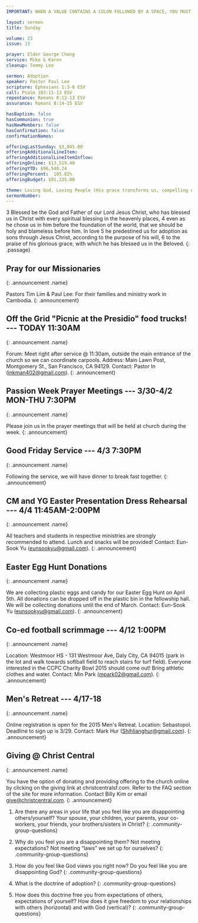 ```yaml
---
IMPORTANT: WHEN A VALUE CONTAINS A COLON FOLLOWED BY A SPACE, YOU MUST USE &#58;

layout: sermon
title: Sunday

volume: 23
issue: 13

prayer: Elder George Chong
service: Mike & Karen
cleanup: Tommy Lee

sermon: Adoption
speaker: Pastor Paul Lee
scripture: Ephesians 1:3-6 ESV
call: Psalm 103:11-13 ESV
repentance: Romans 8:12-13 ESV
assurance: Romans 8:14-15 ESV

hasBaptism: false
hasCommunion: true
hasNewMembers: false
hasConfirmation: false
confirmationNames: 

offeringLastSunday: $3,045.00
offeringAdditionalLineItem: 
offeringAdditionalLineItemInflow: 
offeringOnline: $13,519.40
offeringYTD: $96,548.24
offeringPercent:  105.82% 
offeringBudget: $91,235.00

theme: Loving God, Loving People (His grace transforms us, compelling us to love others)
sermonNumber: 
---
```

3 Blessed be the God and Father of our Lord Jesus Christ, who has blessed us in Christ with every spiritual blessing in the heavenly places, 4 even as he chose us in him before the foundation of the world, that we should be holy and blameless before him. In love 5 he predestined us for adoption as sons through Jesus Christ, according to the purpose of his will, 6 to the praise of his glorious grace, with which he has blessed us in the Beloved.
{: .passage}



## Pray for our Missionaries
{: .announcement .name}

Pastors Tim Lim & Paul Lee: For their families and ministry work in Cambodia.
{: .announcement}

## Off the Grid "Picnic at the Presidio" food trucks! --- TODAY 11:30AM
{: .announcement .name}

Forum: Meet right after service @ 11:30am, outside the main entrance of the church so we can coordinate carpools. Address: Main Lawn Post, Montgomery St., San Francisco, CA 94129. Contact: Pastor In (inkman402@gmail.com).
{: .announcement}

## Passion Week Prayer Meetings --- 3/30-4/2 MON-THU 7:30PM
{: .announcement .name}

Please join us in the prayer meetings that will be held at church during the week.
{: .announcement}

## Good Friday Service --- 4/3 7:30PM
{: .announcement .name}

Following the service, we will have dinner to break fast together.
{: .announcement}

## CM and YG Easter Presentation Dress Rehearsal --- 4/4 11:45AM-2:00PM
{: .announcement .name}

All teachers and students in respective ministries are strongly recommended to attend. Lunch and snacks will be provided! Contact: Eun-Sook Yu (eunsookyu@gmail.com).
{: .announcement}

## Easter Egg Hunt Donations
{: .announcement .name}

We are collecting plastic eggs and candy for our Easter Egg Hunt on April 5th.  All donations can be dropped off in the plastic bin in the fellowship hall.  We will be collecting donations until the end of March. Contact: Eun-Sook Yu (eunsookyu@gmail.com).
{: .announcement}

## Co-ed football scrimmage --- 4/12 1:00PM
{: .announcement .name}

Location: Westmoor HS - 131 Westmoor Ave, Daly City, CA 94015 (park in the lot and walk towards softball field to reach stairs for turf field). Everyone interested in the CCPC Charity Bowl 2015 should come out! Bring athletic clothes and water. Contact: Min Park (mpark02@gmail.com).
{: .announcement}

## Men's Retreat --- 4/17-18
{: .announcement .name}

Online registration is open for the 2015 Men's Retreat. Location: Sebastopol. Deadline to sign up is 3/29. Contact: Mark Hur (Shihlianghur@gmail.com).
{: .announcement}

## Giving @ Christ Central
{: .announcement .name}

You have the option of donating and providing offering to the church online by clicking on the giving link at christcentralsf.com. Refer to the FAQ section of the site for more information. Contact Billy Kim or email give@christcentral.com. 
{: .announcement}




1) Are there any areas in your life that you feel like you are disappointing others/yourself? Your spouse, your children, your parents, your co-workers, your friends, your brothers/sisters in Christ?
{: .community-group-questions}

2) Why do you feel you are a disappointing them? Not meeting expectations? Not meeting “laws” we set up for ourselves?
{: .community-group-questions}

3) How do you feel like God views you right now? Do you feel like you are disappointing God?
{: .community-group-questions}

4)  What is the doctrine of adoption?
{: .community-group-questions}

5) How does this doctrine free you from expectations of others, expectations of yourself? How does it give freedom to your relationships with others (horizontal) and with God (vertical)?
{: .community-group-questions}


